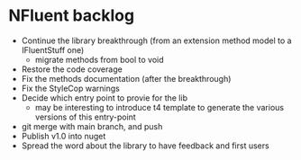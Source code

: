 NFluent backlog
===============

+ Continue the library breakthrough (from an extension method model to a IFluentStuff one)
	+ migrate methods from bool to void
+ Restore the code coverage 
+ Fix the methods documentation (after the breakthrough)
+ Fix the StyleCop warnings
+ Decide which entry point to provie for the lib
	+ may be interesting to introduce t4 template to generate the various versions of this entry-point
+ git merge with main branch, and push
+ Publish v1.0 into nuget
+ Spread the word about the library to have feedback and first users